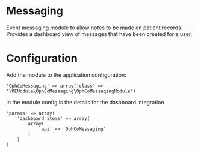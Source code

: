 Messaging
=========

Event messaging module to allow notes to be made on patient records. Provides a dashboard view of messages that have been created for a user.

Configuration
=============

Add the module to the application configuration:

    'OphCoMessaging' => array('class' => '\OEModule\OphCoMessaging\OphCoMessagingModule')


In the module config is the details for the dashboard integration


    'params' => array(
        'dashboard_items' => array(
            array(
                'api' => 'OphCoMessaging'
            )
        )
    )

